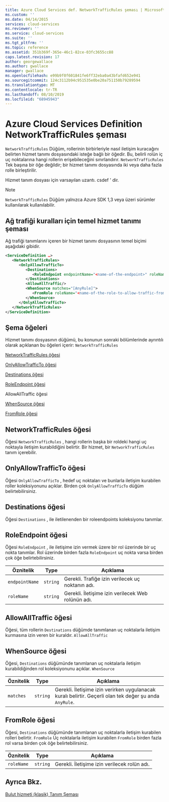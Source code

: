 ```yaml
---
title: Azure Cloud Services def. NetworkTrafficRules şeması | Microsoft Docs
ms.custom: ''
ms.date: 04/14/2015
services: cloud-services
ms.reviewer: ''
ms.service: cloud-services
ms.suite: ''
ms.tgt_pltfrm: ''
ms.topic: reference
ms.assetid: 351b369f-365e-46c1-82ce-03fc3655cc88
caps.latest.revision: 17
author: georgewallace
ms.author: gwallace
manager: gwallace
ms.openlocfilehash: e99b9f0f601841fe6ff32eba0a43bfafd652e941
ms.sourcegitcommit: 124c3112b94c951535e0be20a751150b79289594
ms.translationtype: MT
ms.contentlocale: tr-TR
ms.lasthandoff: 08/10/2019
ms.locfileid: "68945943"
---
```

# <a name="azure-cloud-services-definition-networktrafficrules-schema"></a>Azure Cloud Services Definition NetworkTrafficRules şeması
`NetworkTrafficRules` Düğüm, rollerinin birbirleriyle nasıl iletişim kuracağını belirten hizmet tanımı dosyasındaki isteğe bağlı bir öğedir. Bu, belirli rolün iç uç noktalarına hangi rollerin erişebileceğini sınırlandırır. `NetworkTrafficRules` Tek başına bir öğe değildir; bir hizmet tanımı dosyasında iki veya daha fazla rolle birleştirilir.

Hizmet tanım dosyası için varsayılan uzantı. csdef ' dir.

> [!NOTE]
>  `NetworkTrafficRules` Düğüm yalnızca Azure SDK 1,3 veya üzeri sürümler kullanılarak kullanılabilir.

## <a name="basic-service-definition-schema-for-the-network-traffic-rules"></a>Ağ trafiği kuralları için temel hizmet tanımı şeması
Ağ trafiği tanımlarını içeren bir hizmet tanımı dosyasının temel biçimi aşağıdaki gibidir.

```xml
<ServiceDefinition …>
   <NetworkTrafficRules>
      <OnlyAllowTrafficTo>
         <Destinations>
            <RoleEndpoint endpointName="<name-of-the-endpoint>" roleName="<name-of-the-role-containing-the-endpoint>"/>
         </Destinations>
         <AllowAllTraffic/>
         <WhenSource matches="[AnyRule]">
            <FromRole roleName="<name-of-the-role-to-allow-traffic-from>"/>
         </WhenSource>
      </OnlyAllowTrafficTo>
   </NetworkTrafficRules>
</ServiceDefinition>
```

## <a name="schema-elements"></a>Şema öğeleri
Hizmet tanımı dosyasının düğümü, bu konunun sonraki bölümlerinde ayrıntılı olarak açıklanan bu öğeleri içerir: `NetworkTrafficRules`

[NetworkTrafficRules öğesi](#NetworkTrafficRules)

[OnlyAllowTrafficTo öğesi](#OnlyAllowTrafficTo)

[Destinations öğesi](#Destinations)

[RoleEndpoint öğesi](#RoleEndpoint)

AllowAllTraffic öğesi

[WhenSource öğesi](#WhenSource)

[FromRole öğesi](#FromRole)

##  <a name="NetworkTrafficRules"></a>NetworkTrafficRules öğesi
Öğesi `NetworkTrafficRules` , hangi rollerin başka bir roldeki hangi uç noktayla iletişim kurabildiğini belirtir. Bir hizmet, bir `NetworkTrafficRules` tanım içerebilir.

##  <a name="OnlyAllowTrafficTo"></a>OnlyAllowTrafficTo öğesi
Öğesi `OnlyAllowTrafficTo` , hedef uç noktaları ve bunlarla iletişim kurabilen roller koleksiyonunu açıklar. Birden çok `OnlyAllowTrafficTo` düğüm belirtebilirsiniz.

##  <a name="Destinations"></a>Destinations öğesi
Öğesi `Destinations` , ile iletilenenden bir roleendpoints koleksiyonu tanımlar.

##  <a name="RoleEndpoint"></a>RoleEndpoint öğesi
Öğesi `RoleEndpoint` , ile iletişime izin vermek üzere bir rol üzerinde bir uç nokta tanımlar. Rol üzerinde birden fazla `RoleEndpoint` uç nokta varsa birden çok öğe belirtebilirsiniz.

| Öznitelik      | Type     | Açıklama |
| -------------- | -------- | ----------- |
| `endpointName` | `string` | Gerekli. Trafiğe izin verilecek uç noktanın adı.|
| `roleName`     | `string` | Gerekli. İletişime izin verilecek Web rolünün adı.|

## <a name="allowalltraffic-element"></a>AllowAllTraffic öğesi
Öğesi, tüm rollerin `Destinations` düğümde tanımlanan uç noktalarla iletişim kurmasına izin veren bir kuraldır. `AllowAllTraffic`

##  <a name="WhenSource"></a>WhenSource öğesi
Öğesi, `Destinations` düğümünde tanımlanan uç noktalarla iletişim kurabildiğinden rol koleksiyonunu açıklar. `WhenSource`

| Öznitelik | Type     | Açıklama |
| --------- | -------- | ----------- |
| `matches` | `string` | Gerekli. İletişime izin verirken uygulanacak kuralı belirtir. Geçerli olan tek değer şu anda `AnyRule`.|
  
##  <a name="FromRole"></a>FromRole öğesi
Öğesi, `Destinations` düğümünde tanımlanan uç noktalarla iletişim kurabilen rolleri belirtir. `FromRole` Uç noktalarla iletişim kurabilen `FromRole` birden fazla rol varsa birden çok öğe belirtebilirsiniz.

| Öznitelik  | Type     | Açıklama |
| ---------- | -------- | ----------- |
| `roleName` | `string` | Gerekli. İletişime izin verilecek rolün adı.|

## <a name="see-also"></a>Ayrıca Bkz.
[Bulut hizmeti (klasik) Tanım Şeması](schema-csdef-file.md)
